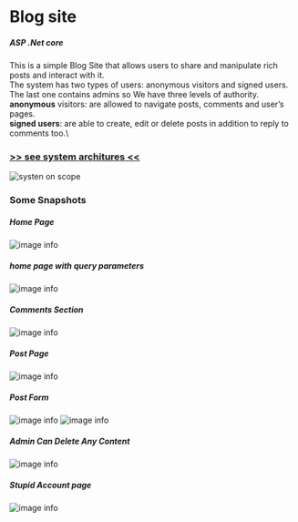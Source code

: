# Blog site 
##### ASP .Net core
This is a simple Blog Site that allows users to share and manipulate rich posts and interact with it. \
The system has two types of users: anonymous visitors and signed users. The last one contains admins so We have three levels of authority. \
**anonymous**  visitors: are allowed to navigate posts, comments and user’s pages. \
**signed users**: are able to create, edit or delete posts in addition to reply to comments too.\
### [>> see system architures <<](https://drive.google.com/uc?export=download&id=1Qk8nwzuWEmgkqeTjiMY_x2vdSduVm11x)

![systen on scope](https://drive.google.com/uc?export=download&id=1yibvo_oUZ1cEe4PDFrFN7ejOq4ITnhFZ)

### Some Snapshots
##### Home Page
![image info](https://drive.google.com/uc?export=download&id=11RlcymEIu17JgNMoJhM-PvvK7Kfh8N4-)

##### home page with query parameters
![image info](https://drive.google.com/uc?export=download&id=1zl1pgcfDXRR3Al59iPvOm5aJZQjzGGa9)

##### Comments Section
![image info](https://drive.google.com/uc?export=download&id=1hvfCG6bue9v1dMdX1yMQ1q948NB0I722)

##### Post Page
![image info](https://drive.google.com/uc?export=download&id=1z-VvJMuVr_Oa_nlM8nX9D9tuqBo1WYMD)

##### Post Form
![image info](https://drive.google.com/uc?export=download&id=15GXgTeplLhwxHeiozsMuKVA0stCeq9p5)
![image info](https://drive.google.com/uc?export=download&id=1LdD5brNnmuPFL2M_q5MdkpX1VvxwrOxR)

##### Admin Can Delete Any Content 
![image info](https://drive.google.com/uc?export=download&id=1d06IueMbNRnSwt996kxfKyrIcHGg1TVB)

##### Stupid Account page 
![image info](https://drive.google.com/uc?export=download&id=1ocv3VkLo4vK02vtxC_i6MPQzzFjgMM2P)

